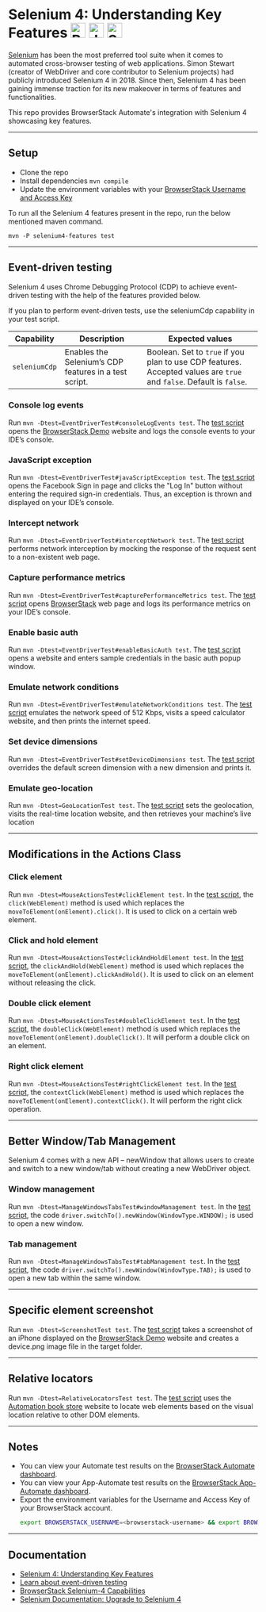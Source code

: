 # Selenium 4: Understanding Key Features <a href="https://www.browserstack.com/"><img src="https://www.vectorlogo.zone/logos/browserstack/browserstack-icon.svg" alt="BrowserStack" height="30"/></a> <a href="https://java.com"><img src="https://www.vectorlogo.zone/logos/java/java-icon.svg" alt="Java" height="30" /></a> <a href="https://www.selenium.dev/"><img src="https://seeklogo.com/images/S/selenium-logo-DB9103D7CF-seeklogo.com.png" alt="Selenium" height="30" /></a>

[Selenium](https://www.browserstack.com/selenium) has been the most preferred tool suite when it comes to automated cross-browser testing of web applications. Simon Stewart (creator of WebDriver and core contributor to Selenium projects) had publicly introduced Selenium 4 in 2018. Since then, Selenium 4 has been gaining immense traction for its new makeover in terms of features and functionalities.

This repo provides BrowserStack Automate's integration with Selenium 4 showcasing key features.

---

## Setup

- Clone the repo
- Install dependencies `mvn compile`
- Update the environment variables with your [BrowserStack Username and Access Key](https://www.browserstack.com/accounts/settings)

To run all the Selenium 4 features present in the repo, run the below mentioned maven command.

``` 
mvn -P selenium4-features test
```

---

## Event-driven testing

Selenium 4 uses Chrome Debugging Protocol (CDP) to achieve event-driven testing with the help of the features provided below.

If you plan to perform event-driven tests, use the seleniumCdp capability in your test script.

| Capability | Description | Expected values |
| ---   | --- | --- |
| ```seleniumCdp``` | Enables the Selenium’s CDP features in a test script. | Boolean. Set to ```true``` if you plan to use CDP features. Accepted values are ```true``` and ```false```. Default is ```false```. |

### Console log events

Run ```mvn -Dtest=EventDriverTest#consoleLogEvents test```. The [test script](src/test/java/com/features/EventDriverTest.java) opens the [BrowserStack Demo](https://bstackdemo.com/) website and logs the console events to your IDE’s console.

### JavaScript exception

Run ```mvn -Dtest=EventDriverTest#javaScriptException test```. The [test script](src/test/java/com/features/EventDriverTest.java) opens the Facebook Sign in page and clicks the "Log In" button without entering the required sign-in credentials. Thus, an exception is thrown and displayed on your IDE’s console.

### Intercept network

Run ```mvn -Dtest=EventDriverTest#interceptNetwork test```. The [test script](src/test/java/com/features/EventDriverTest.java) performs network interception by mocking the response of the request sent to a non-existent web page.

### Capture performance metrics

Run ```mvn -Dtest=EventDriverTest#capturePerformanceMetrics test```. The [test script](src/test/java/com/features/EventDriverTest.java) opens [BrowserStack](https://browserstack.com) web page and logs its performance metrics on your IDE’s console.

### Enable basic auth

Run ```mvn -Dtest=EventDriverTest#enableBasicAuth test```. The [test script](src/test/java/com/features/EventDriverTest.java) opens a website and enters sample credentials in the basic auth popup window.

### Emulate network conditions

Run ```mvn -Dtest=EventDriverTest#emulateNetworkConditions test```. The [test script](src/test/java/com/features/EventDriverTest.java) emulates the network speed of 512 Kbps, visits a speed calculator website, and then prints the internet speed.

### Set device dimensions

Run ```mvn -Dtest=EventDriverTest#setDeviceDimensions test```. The [test script](src/test/java/com/features/EventDriverTest.java) overrides the default screen dimension with a new dimension and prints it.

### Emulate geo-location

Run ```mvn -Dtest=GeoLocationTest test```. The [test script](src/test/java/com/features/GeoLocationTest.java) sets the geolocation, visits the real-time location website, and then retrieves your machine’s live location

---

## Modifications in the Actions Class

### Click element

Run ```mvn -Dtest=MouseActionsTest#clickElement test```. In the [test script](src/test/java/com/features/MouseActionsTest.java), the ```click(WebElement)``` method is used which replaces the ```moveToElement(onElement).click()```. It is used to click on a certain web element.

### Click and hold element

Run ```mvn -Dtest=MouseActionsTest#clickAndHoldElement test```. In the [test script](src/test/java/com/features/MouseActionsTest.java), the ```clickAndHold(WebElement)``` method is used which replaces the ```moveToElement(onElement).clickAndHold()```. It is used to click on an element without releasing the click.

### Double click element

Run ```mvn -Dtest=MouseActionsTest#doubleClickElement test```. In the [test script](src/test/java/com/features/MouseActionsTest.java), the ```doubleClick(WebElement)``` method is used which replaces the ```moveToElement(onElement).doubleClick()```. It will perform a double click on an element.

### Right click element

Run ```mvn -Dtest=MouseActionsTest#rightClickElement test```. In the [test script](src/test/java/com/features/MouseActionsTest.java), the ```contextClick(WebElement)``` method is used which replaces the ```moveToElement(onElement).contextClick()```. It will perform the right click operation.

---

## Better Window/Tab Management

Selenium 4 comes with a new API – newWindow that allows users to create and switch to a new window/tab without creating a new WebDriver object.

### Window management

Run ```mvn -Dtest=ManageWindowsTabsTest#windowManagement test```. In the [test script](src/test/java/com/features/ManageWindowsTabsTest.java), the code ```driver.switchTo().newWindow(WindowType.WINDOW);``` is used to open a new window.

### Tab management

Run ```mvn -Dtest=ManageWindowsTabsTest#tabManagement test```. In the [test script](src/test/java/com/features/ManageWindowsTabsTest.java), the code ```driver.switchTo().newWindow(WindowType.TAB);``` is used to open a new tab within the same window.

---

## Specific element screenshot

Run ```mvn -Dtest=ScreenshotTest test```. The [test script](src/test/java/com/features/ScreenshotTest.java) takes a screenshot of an iPhone displayed on the [BrowserStack Demo](https://bstackdemo.com/) website and creates a device.png image file in the target folder.

---

## Relative locators

Run ```mvn -Dtest=RelativeLocatorsTest test```. The [test script](src/test/java/com/features/RelativeLocatorsTest.java) uses the [Automation book store](https://automationbookstore.dev/) website to locate web elements based on the visual location relative to other DOM elements.

---

## Notes
- You can view your Automate test results on the [BrowserStack Automate dashboard](https://automate.browserstack.com/).
- You can view your App-Automate test results on the [BrowserStack App-Automate dashboard](https://app-automate.browserstack.com/).
- Export the environment variables for the Username and Access Key of your BrowserStack account.
  ```sh
  export BROWSERSTACK_USERNAME=<browserstack-username> && export BROWSERSTACK_ACCESS_KEY=<browserstack-access-key>
  ```
---

## Documentation
- [Selenium 4: Understanding Key Features](https://www.browserstack.com/guide/selenium-4-features)
- [Learn about event-driven testing](https://www.browserstack.com/docs/automate/selenium/event-driven-testing)
- [BrowserStack Selenium-4 Capabilities](https://www.browserstack.com/automate/capabilities?tag=selenium-4)
- [Selenium Documentation: Upgrade to Selenium 4](https://www.selenium.dev/documentation/webdriver/getting_started/upgrade_to_selenium_4/)